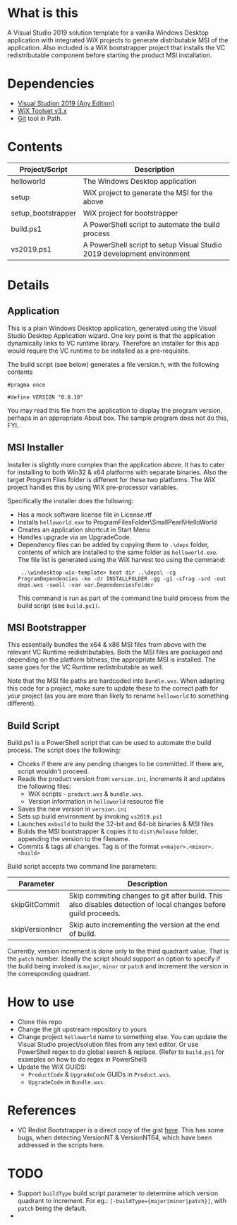 # What is this
A Visual Studio 2019 solution template for a vanilla Windows Desktop application with integrated WiX projects to generate distributable MSI of the application. Also included is a WiX bootstrapper project that installs the VC redistributable component before starting the product MSI installation.

# Dependencies
* [Visual Studion 2019 (Any Edition)](https://visualstudio.microsoft.com/downloads/)
* [WiX Toolset v3.x](https://wixtoolset.org/)
* [Git](https://git-scm.com/) tool in Path.

# Contents
Project/Script | Description
--------|------------
helloworld | The Windows Desktop application
setup | WiX project to generate the MSI for the above
setup_bootstrapper | WiX project for bootstrapper
build.ps1 | A PowerShell script to automate the build process
vs2019.ps1 | A PowerShell script to setup Visual Studio 2019 development environment

# Details
## Application
This is a plain Windows Desktop application, generated using the Visual Studio Desktop Application wizard. One key point is that the application dynamically links to VC runtime library. Therefore an installer for this  app would require the VC runtime to be installed as a pre-requisite.

The build script (see below) generates a file version.h, with the following contents

```
#pragma once

#define VERSION "0.0.10"
```

You may read this file from the application to display the program version, perhaps in an appropriate About box. The sample program does not do this, FYI.

## MSI Installer
Installer is slightly more complex than the application above. It has to cater for installing to both Win32 & x64 platforms with separate binaries. Also the target Program Files folder is different for these two platforms. The WiX project handles this by using WiX pre-processor variables.

Specifically the installer does the following:
* Has a mock software license file in License.rtf
* Installs `helloworld.exe` to ProgramFilesFolder\SmallPearl\HelloWorld
* Creates an application shortcut in Start Menu
* Handles upgrade via an UpgradeCode.
* Dependency files can be added by copying them to `.\deps` folder, contents of which are installed to the same folder as `helloworld.exe`. The file list is generated using the WiX harvest too using the command:
  ```
   ..\windesktop-wix-template> heat dir ..\deps\ -cg ProgramDependencies -ke -dr INSTALLFOLDER -gg -g1 -sfrag -srd -out deps.wxs -swall -var var.DependenciesFolder
   ```
   This command is run as part of the command line build process from the build script (see `build.ps1)`.

## MSI Bootstrapper
This essentially bundles the x64 & x86 MSI files from above with the relevant VC Runtime redistributables. Both the MSI files are packaged and depending on the platform bitness, the appropriate MSI is installed. The same goes for the VC Runtime redistributable as well.

Note that the MSI file paths are hardcoded into `Bundle.wxs`. When adapting this code for a project, make sure to update these to the correct path for your project (as you are more than likely to rename `helloworld` to something different).

## Build Script
Build.ps1 is a PowerShell script that can be used to automate the build process. The script does the following:
* Chceks if there are any pending changes to be committed. If there are, script wouldn't proceed.
* Reads the product version from `version.ini`, increments it and updates the following files:
  * WiX scripts - `product.wxs` & `bundle.wxs`.
  * Version information in `helloworld` resource file
* Saves the new version in `version.ini`
* Sets up build environment by invoking `vs2019.ps1`
* Launches `msbuild` to build the 32-bit and 64-bit binaries & MSI files
* Builds the MSI bootstrapper & copies it to `dist\Release` folder, appending the version to the filename.
* Commits & tags all changes. Tag is of the format `v<major>.<minor>.<build>`

Build script accepts two command line parameters:

Parameter | Description
-----|-------
skipGitCommit | Skip commiting changes to git after build. This also disables detection of local changes before guild proceeds.
skipVersionIncr | Skip auto incrementing the version at the end of build.

Currently, version increment is done only to the third quadrant value. That is the `patch` number. Ideally the script should support an option to specify if the build being invoked is `major`, `minor` or `patch` and increment the version in the corresponding quadrant.

# How to use
* Clone this repo
* Change the git upstream repository to yours
* Change project `helloworld` name to something else. You can update the Visual Studio project/solution files from any text editor. Or use PowerShell regex to do global search & replace. (Refer to `build.ps1` for examples on how to do regex in PowerShell)
* Update the WiX GUIDS:
  * `ProductCode` & `UpgradeCode` GUIDs in `Product.wxs`.
  * `UpgradeCode` in `Bundle.wxs`.

# References
* VC Redist Bootstrapper is a direct copy of the gist [here](https://gist.github.com/nathancorvussolis/6852ba282647aeb0c5c00e742e28eb48). This has some bugs, when detecting VersionNT & VersionNT64, which have been addressed in the scripts here.

# TODO
* Support `buildType` build script parameter to determine which version quadrant to increment. For eg.: `[-buildType={major|minor|patch}]`, with `patch` being the default.
*